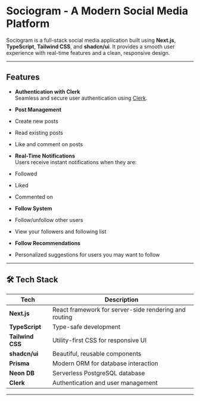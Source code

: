 #  Sociogram - A Modern Social Media Platform

Sociogram is a full-stack social media application built using **Next.js**, **TypeScript**, **Tailwind CSS**, and **shadcn/ui**. It provides a smooth user experience with real-time features and a clean, responsive design.

---

##  Features

-  **Authentication with Clerk**  
  Seamless and secure user authentication using [Clerk](https://clerk.dev).

-  **Post Management**  
  - Create new posts  
  - Read existing posts  
  - Like and comment on posts

-  **Real-Time Notifications**  
  Users receive instant notifications when they are:
  - Followed
  - Liked
  - Commented on

-  **Follow System**  
  - Follow/unfollow other users  
  - View your followers and following list

-  **Follow Recommendations**  
  - Personalized suggestions for users you may want to follow

---

## 🛠 Tech Stack

| Tech | Description |
|------|-------------|
| **Next.js** | React framework for server-side rendering and routing |
| **TypeScript** | Type-safe development |
| **Tailwind CSS** | Utility-first CSS for responsive UI |
| **shadcn/ui** | Beautiful, reusable components |
| **Prisma** | Modern ORM for database interaction |
| **Neon DB** | Serverless PostgreSQL database |
| **Clerk** | Authentication and user management |

---
